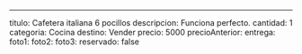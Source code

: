 ---
titulo: Cafetera italiana 6 pocillos
descripcion: Funciona perfecto.
cantidad: 1
categoria: Cocina
destino: Vender
precio: 5000
precioAnterior: 
entrega: 
foto1: 
foto2: 
foto3: 
reservado: false
